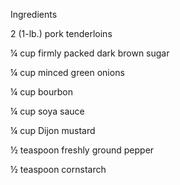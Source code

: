Ingredients

2 (1-lb.) pork tenderloins

¼ cup firmly packed dark brown sugar

¼ cup minced green onions

¼ cup bourbon

¼ cup soya sauce

¼ cup Dijon mustard

½ teaspoon freshly ground pepper

½ teaspoon cornstarch
